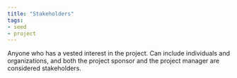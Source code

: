 ```yaml
---
title: "Stakeholders"
tags:
- seed
- project
---
```


Anyone who has a vested interest in the project. Can include individuals and organizations, and both the project sponsor and the project manager are considered stakeholders. 